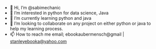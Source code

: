 - 👋 Hi, I’m @sabimechanic
- 👀 I’m interested in python for data science, Java
- 🌱 I’m currently learning python and java
- 💞️ I’m looking to collaborate on any project on either python or java to help my learning process.
- 📫 How to reach me email;  ebookaubermensch@gmail | stanleyebooka@yahoo.com

<!---
sabimechanic/sabimechanic is a ✨ special ✨ repository because its `README.md` (this file) appears on your GitHub profile.
You can click the Preview link to take a look at your changes.
--->

